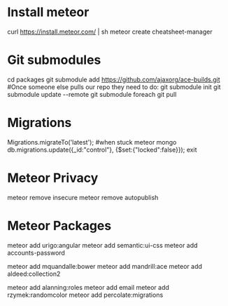 
Install meteor
==============
curl https://install.meteor.com/ | sh
meteor create cheatsheet-manager

Git submodules
==============
cd packages
git submodule add https://github.com/ajaxorg/ace-builds.git
#Once someone else pulls our repo they need to do:
git submodule init
git submodule update --remote
git submodule foreach git pull

Migrations
==========
Migrations.migrateTo('latest');
#when stuck
meteor mongo
db.migrations.update({_id:"control"}, {$set:{"locked":false}});
exit

Meteor Privacy
==============
meteor remove insecure
meteor remove autopublish

Meteor Packages
===============
meteor add urigo:angular
meteor add semantic:ui-css
meteor add accounts-password

meteor add mquandalle:bower
meteor add mandrill:ace
meteor add aldeed:collection2

meteor add alanning:roles
meteor add email
meteor add rzymek:randomcolor
meteor add percolate:migrations